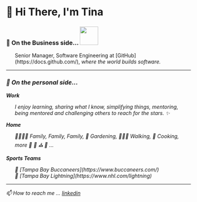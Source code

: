 # 👋 Hi There, I'm Tina # 

### 🏢 On the Business side... <img src="https://user-images.githubusercontent.com/464067/180512347-9682790c-e33a-4295-8eee-fd8f84ed5e7f.png"  width=50px /> ###
<ul>Senior Manager, Software Engineering at [GitHub](https://docs.github.com/), <i>where the world builds software</>. </ul>


---

### 🐾 On the personal side... ###
**Work**

<ul>I enjoy learning, sharing what I know, simplifying things, mentoring, being mentored and challenging others to reach for the stars. ✨</ul>

**Home**

<ul>👨‍👩‍👧‍👧 Family, Family, Family, 🌱 Gardening, 🚶🏻‍♀️ Walking, 🍲 Cooking, more 🎼 🎣 ⛪ 🐾 ...</ul>

**Sports Teams**

<ul>🏈 [Tampa Bay Buccaneers](https://www.buccaneers.com/)<br /> 🏑 [Tampa Bay Lightning](https://www.nhl.com/lightning)</ul>


---

📫 How to reach me ... [linkedin](https://www.linkedin.com/in/tbarfield)
